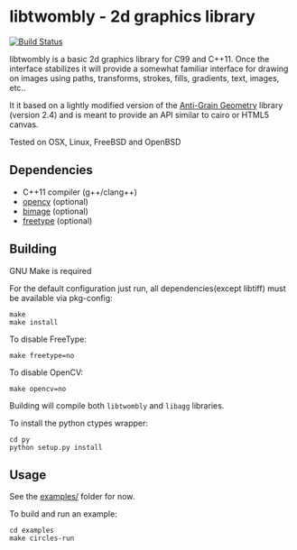# libtwombly - 2d graphics library

[![Build Status](https://travis-ci.org/zshipko/libtwombly.svg?branch=master)](https://travis-ci.org/zshipko/libtwombly)

libtwombly is a basic 2d graphics library for C99 and C++11. Once the interface stabilizes it will provide a somewhat familiar interface for drawing on images using paths, transforms, strokes, fills, gradients, text, images,  etc..

It it based on a lightly modified version of the [Anti-Grain Geometry](http://www.antigrain.com/) library (version 2.4) and is meant to provide an API similar to cairo or HTML5 canvas.

Tested on OSX, Linux, FreeBSD and OpenBSD

## Dependencies

- C++11 compiler (g++/clang++)
- [opencv](https://www.opencv.org/) (optional)
- [bimage](https://github.com/zshipko/bimage) (optional)
- [freetype](http://www.freetype.org/) (optional)

## Building
GNU Make is required

For the default configuration just run, all dependencies(except libtiff) must be available via pkg-config:

	make
	make install

To disable FreeType:

    make freetype=no

To disable OpenCV:

    make opencv=no

Building will compile both `libtwombly` and `libagg` libraries.

To install the python ctypes wrapper:

    cd py
    python setup.py install

## Usage

See the [examples/](https://github.com/zshipko/libtwombly/tree/master/examples) folder for now.

To build and run an example:

    cd examples
    make circles-run

